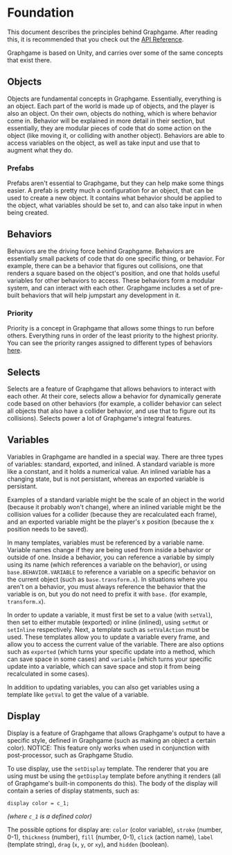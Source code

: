 # Foundation
This document describes the principles behind Graphgame. After reading this, it is recommended that you check out the [API Reference](TEMPLATES.md).

Graphgame is based on Unity, and carries over some of the same concepts that exist there.

## Objects
Objects are fundamental concepts in Graphgame. Essentially, everything is an object. Each part of the world is made up of objects, and the player is also an object. On their own, objects do nothing, which is where behavior come in. Behavior will be explained in more detail in their section, but essentially, they are modular pieces of code that do some action on the object (like moving it, or colliding with another object). Behaviors are able to access variables on the object, as well as take input and use that to augment what they do.

### Prefabs
Prefabs aren't essential to Graphgame, but they can help make some things easier. A prefab is pretty much a configuration for an object, that can be used to create a new object. It contains what behavior should be applied to the object, what variables should be set to, and can also take input in when being created.

## Behaviors
Behaviors are the driving force behind Graphgame. Behaviors are essentially small packets of code that do one specific thing, or behavior. For example, there can be a behavior that figures out collisions, one that renders a square based on the object's position, and one that holds useful variables for other behaviors to access. These behaviors form a modular system, and can interact with each other. Graphgame includes a set of pre-built behaviors that will help jumpstart any development in it.

### Priority
Priority is a concept in Graphgame that allows some things to run before others. Everything runs in order of the least priority to the highest priority. You can see the priority ranges assigned to different types of behaviors [here](PRIORITIES.md).

## Selects
Selects are a feature of Graphgame that allows behaviors to interact with each other. At their core, selects allow a behavior for dynamically generate code based on other behaviors (for example, a collider behavior can select all objects that also have a collider behavior, and use that to figure out its collisions). Selects power a lot of Graphgame's integral features.

## Variables
Variables in Graphgame are handled in a special way. There are three types of variables: standard, exported, and inlined. A standard variable is more like a constant, and it holds a numerical value. An inlined variable has a changing state, but is not persistant, whereas an exported variable is persistant.

Examples of a standard variable might be the scale of an object in the world (because it probably won't change), where an inlined variable might be the collision values for a collider (because they are recalculated each frame), and an exported variable might be the player's x position (because the x position needs to be saved).

In many templates, variables must be referenced by a variable name. Variable names change if they are being used from inside a behavior or outside of one. Inside a behavior, you can reference a variable by simply using its name (which references a variable on the behavior), or using `base.BEHAVIOR.VARIABLE` to reference a variable on a specific behavior on the current object (such as `base.transform.x`). In situations where you aren't on a behavior, you must always reference the behavior that the variable is on, but you do not need to prefix it with `base.` (for example, `transform.x`).

In order to update a variable, it must first be set to a value (with `setVal`), then set to either mutable (exported) or inline (inlined), using `setMut` or `setInline` respectively. Next, a template such as `setValAction` must be used. These templates allow you to update a variable every frame, and allow you to access the current value of the variable. There are also options such as `exported` (which turns your specific update into a method, which can save space in some cases) and `variable` (which turns your specific update into a variable, which can save space and stop it from being recalculated in some cases).

In addition to updating variables, you can also get variables using a template like `getVal` to get the value of a variable.

## Display
Display is a feature of Graphgame that allows Graphgame's output to have a specific style, defined in Graphgame (such as making an object a certain color). NOTICE: This feature only works when used in conjunction with post-processor, such as Graphgame Studio.

To use display, use the `setDisplay` template. The renderer that you are using must be using the `getDisplay` template before anything it renders (all of Graphgame's built-in components do this). The body of the display will contain a series of display statments, such as:
```
display color = c_1;
```
*(where `c_1` is a defined color)*

The possible options for display are: `color` (color variable), `stroke` (number, 0-1), `thickness` (number), `fill` (number, 0-1), `click` (action name), `label` (template string), `drag` (`x`, `y`, or `xy`), and `hidden` (boolean).